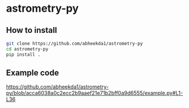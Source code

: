 # astrometry-py
## How to install
```bash
git clone https://github.com/abheekda1/astrometry-py
cd astrometry-py
pip install .
```

## Example code
https://github.com/abheekda1/astrometry-py/blob/acca6038a0c2ecc2b9aaef21e71b2bff0a9d6555/example.py#L1-L36
